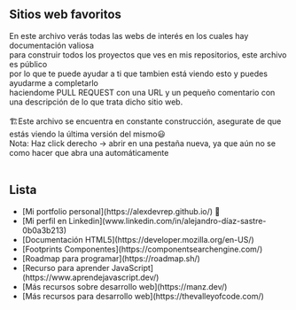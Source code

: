 ## Sitios web favoritos
En este archivo verás todas las webs de interés en los cuales hay documentación valiosa 
</br>
para construir todos los proyectos que ves en mis repositorios, este archivo es público
</br>
por lo que te puede ayudar a ti que tambien está viendo esto y puedes ayudarme a completarlo
</br>
haciendome PULL REQUEST con una URL y un pequeño comentario con una descripción de lo que trata dicho sitio web.
</br>
</br>
🏗️Este archivo se encuentra en constante construcción, asegurate de que estás viendo la última versión del mismo😃
</br>
Nota: Haz click derecho -> abrir en una pestaña nueva, ya que aún no se como hacer que abra una automáticamente
</br>
</br>
## Lista
<ul>
  <li>[Mi portfolio personal](https://alexdevrep.github.io/) 🙂</li> 
  <li>[Mi perfil en Linkedin](www.linkedin.com/in/alejandro-díaz-sastre-0b0a3b213)</li>
  <li>[Documentación HTML5](https://developer.mozilla.org/en-US/)</li>
  <li>[Footprints Componentes](https://componentsearchengine.com/)</li>
  <li>[Roadmap para programar](https://roadmap.sh/)</li>
  <li>[Recurso para aprender JavaScript](https://www.aprendejavascript.dev/)</li>
  <li>[Más recursos sobre desarrollo web](https://manz.dev/)</li>
  <li>[Más recursos para desarrollo web](https://thevalleyofcode.com/)</li>
  
</ul>
